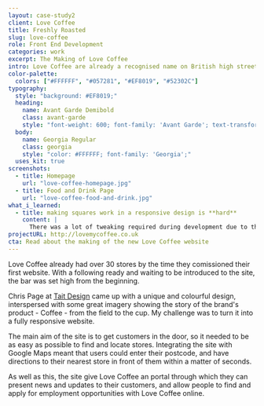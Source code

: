 ```yaml
---
layout: case-study2
client: Love Coffee
title: Freshly Roasted
slug: love-coffee
role: Front End Development
categories: work
excerpt: The Making of Love Coffee
intro: Love Coffee are already a recognised name on British high streets. I helped them launch their brand onto the web.
color-palette:
  colors: ["#FFFFFF", "#057281", "#EF8019", "#52302C"]
typography:
  style: "background: #EF8019;"
  heading:
    name: Avant Garde Demibold
    class: avant-garde
    style: "font-weight: 600; font-family: 'Avant Garde'; text-transform: uppercase; color: #FFFFFF;"
  body:
    name: Georgia Regular
    class: georgia
    style: "color: #FFFFFF; font-family: 'Georgia';"
  uses_kit: true
screenshots:
  - title: Homepage
    url: "love-coffee-homepage.jpg"
  - title: Food and Drink Page
    url: "love-coffee-food-and-drink.jpg"
what_i_learned:
  - title: making squares work in a responsive design is **hard**
    content: |
      There was a lot of tweaking required during development due to the fixed vertical constraints within the design, but the end result made this extra effort worthwhile.
projectURL: http://lovemycoffee.co.uk
cta: Read about the making of the new Love Coffee website
---
```


Love Coffee already had over 30 stores by the time they comissioned their first website. With a following ready and waiting to be introduced to the site, the bar was set high from the beginning.

Chris Page at [Tait Design](http://taitdesign.co.uk) came up with a unique and colourful design, interspersed with some great imagery showing the story of the brand's product - Coffee - from the field to the cup. My challenge was to turn it into a fully responsive website.

The main aim of the site is to get customers in the door, so it needed to be as easy as possible to find and locate stores. Integrating the site with Google Maps meant that users could enter their postcode, and have directions to their nearest store in front of them within a matter of seconds.

As well as this, the site give Love Coffee an portal through which they can present news and updates to their customers, and allow people to find and apply for employment opportunities with Love Coffee online.
